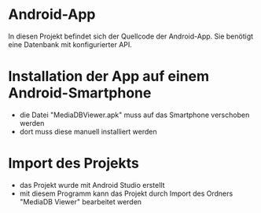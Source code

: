 # Android-App
In diesen Projekt befindet sich der Quellcode der Android-App. Sie benötigt eine Datenbank mit konfigurierter API.

# Installation der App auf einem Android-Smartphone
* die Datei "MediaDBViewer.apk" muss auf das Smartphone verschoben werden
* dort muss diese manuell installiert werden

# Import des Projekts
* das Projekt wurde mit Android Studio erstellt
* mit diesem Programm kann das Projekt durch Import des Ordners "MediaDB Viewer" bearbeitet werden
